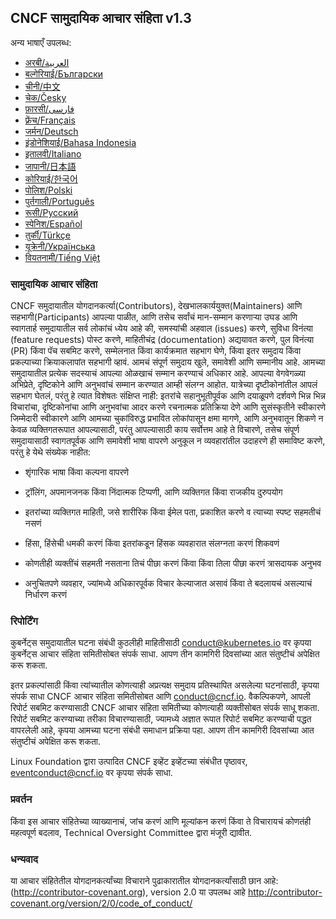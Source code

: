 ## CNCF सामुदायिक आचार संहिता v1.3

अन्य भाषाएँ उपलब्ध:
- [अरबी/العربية](code-of-conduct-languages/ar.md)
- [बल्गेरियाई/Български](code-of-conduct-languages/bg.md)
- [चीनी/中文](code-of-conduct-languages/zh.md)
- [चेक/Česky](code-of-conduct-languages/cs.md)
- [फ़ारसी/فارسی](code-of-conduct-languages/fa.md)
- [फ़्रेंच/Français](code-of-conduct-languages/fr.md)
- [जर्मन/Deutsch](code-of-conduct-languages/de.md)
- [इंडोनेशियाई/Bahasa Indonesia](code-of-conduct-languages/id.md)
- [इतालवी/Italiano](code-of-conduct-languages/it.md)
- [जापानी/日本語](code-of-conduct-languages/jp.md)
- [कोरियाई/한국어](code-of-conduct-languages/ko.md)
- [पोलिश/Polski](code-of-conduct-languages/pl.md)
- [पुर्तगाली/Português](code-of-conduct-languages/pt.md)
- [रूसी/Русский](code-of-conduct-languages/ru.md)
- [स्पेनिश/Español](code-of-conduct-languages/es.md)
- [तुर्की/Türkçe](code-of-conduct-languages/tr.md)
- [यूक्रेनी/Українська](code-of-conduct-languages/uk.md)
- [वियतनामी/Tiếng Việt](code-of-conduct-languages/vi.md)
  
### सामुदायिक आचार संहिता
CNCF समुदायातील योगदानकर्त्या(Contributors), देखभालकार्ययुक्त(Maintainers) आणि सहभागी(Participants) आपल्या पाळीत, आणि तसेच सर्वांचं मान-सम्मान करणाऱ्या उघड आणि स्वागतार्ह समुदायातील सर्व लोकांचं ध्येय आहे की, समस्यांची अहवाल (issues) करणे, सुविधा विनंत्या (feature requests) पोस्ट करणे, माहितीचंद्र (documentation) अद्ययावत करणे, पुल विनंत्या (PR) किंवा पॅच सबमिट करणे, सम्मेलनात किंवा कार्यक्रमात सहभाग घेणे, किंवा इतर समुदाय किंवा प्रकल्पाच्या क्रियाकलापांत सहभागी व्हावं.
आमचं संपूर्ण समुदाय खुले, समावेशी आणि सम्मानीय आहे. आमच्या समुदायातील प्रत्येक सदस्याचं आपल्या ओळखाचं सम्मान करण्याचं अधिकार आहे. आपल्या वेगवेगळ्या अभिप्रेते, दृष्टिकोने आणि अनुभवांचं सम्मान करण्यात आम्ही संलग्न आहोत. यात्रेच्या दृष्टीकोनांतील आपलं सहभाग घेतलं, परंतु हे त्यात विशेषतः संक्षिप्त नाही:
इतरांचे सहानुभूतीपूर्वक आणि दयाळूपणे दर्शवणे भिन्न भिन्न विचारांचा, दृष्टिकोनांचा आणि अनुभवांचा आदर करणे रचनात्मक प्रतिक्रिया देणे आणि सुसंस्कृतीने स्वीकारणे जिम्मेदारी स्वीकारणे आणि आमच्या चुकांविरुद्ध प्रभावित लोकांपासून क्षमा मागणे, आणि अनुभवातून शिकणे न केवळ व्यक्तिगतरूपात आपल्यासाठी, परंतु आपल्यासाठी काय सर्वोत्तम आहे ते विचारणे, तसेच संपूर्ण समुदायासाठी स्वागतपूर्वक आणि समावेशी भाषा वापरणे
अनुकूल न व्यवहारांतील उदाहरणे ही समाविष्ट करणे, परंतु हे येथे संख्येक नाहीत:

* शृंगारिक भाषा किंवा कल्पना वापरणे

* ट्रॉलिंग, अपमानजनक किंवा निंदात्मक टिप्पणी, आणि व्यक्तिगत किंवा राजकीय दुरुपयोग

* इतरांच्या व्यक्तिगत माहिती, जसे शारीरिक किंवा ईमेल पता, प्रकाशित करणे व त्याच्या स्पष्ट सहमतीचं नसणं

* हिंसा, हिंसेची धमकी करणं किंवा इतरांकडून हिंसक व्यवहारात संलग्नता करणं शिकवणं

* कोणतीही व्यक्तींचं सहमती नसताना तिचं पीछा करणं किंवा किंवा तिला पीछा करणं त्रासदायक अनुभव

* अनुचितपणे व्यवहार, ज्यांमध्ये अधिकारपूर्वक विचार केल्याजात असावं किंवा ते बदलायचं असल्याचं निर्धारण करणं

### रिपोर्टिंग
कुबर्नेट्स समुदायातील घटना संबंधी कुठलीही माहितीसाठी conduct@kubernetes.io वर कृपया कुबर्नेट्स आचार संहिता समितीसोबत संपर्क साधा. आपण तीन कामगिरी दिवसांच्या आत संतुष्टीचं अपेक्षित करू शकता.

इतर प्रकल्पांसाठी किंवा त्यांच्यातील कोणत्याही अप्रत्यक्ष समुदाय प्रतिस्थापित असलेल्या घटनांसाठी, कृपया संपर्क साधा CNCF आचार संहिता समितीसोबत आणि conduct@cncf.io. वैकल्पिकपणे, आपली रिपोर्ट सबमिट करण्यासाठी CNCF आचार संहिता समितीच्या कोणत्याही व्यक्तीसोबत संपर्क साधू शकता. रिपोर्ट सबमिट करण्याच्या तरीका विचारण्यासाठी, ज्यामध्ये अज्ञात रूपात रिपोर्ट सबमिट करण्याची पद्धत वापरलेली आहे, कृपया आमच्या घटना संबंधी समाधान प्रक्रिया पहा. आपण तीन कामगिरी दिवसांच्या आत संतुष्टीचं अपेक्षित करू शकता.

Linux Foundation द्वारा उत्पादित CNCF इव्हेंट इव्हेंटच्या संबंधीत पृष्ठावर, eventconduct@cncf.io वर कृपया संपर्क साधा.

### प्रवर्तन
किंवा इस आचार संहितेच्या व्याख्यानाचं, जांच करणं आणि मूल्यांकन करणं किंवा ते विचारायचं कोणतंही महत्वपूर्ण बदलाव, Technical Oversight Committee द्वारा मंजूरी द्यावीत.

### धन्यवाद
या आचार संहितेतील योगदानकर्त्यांच्या विचाराने पुढाकारातील योगदानकर्त्यांसाठी छान आहे: (http://contributor-covenant.org), version 2.0 या उपलब्ध आहे http://contributor-covenant.org/version/2/0/code_of_conduct/
